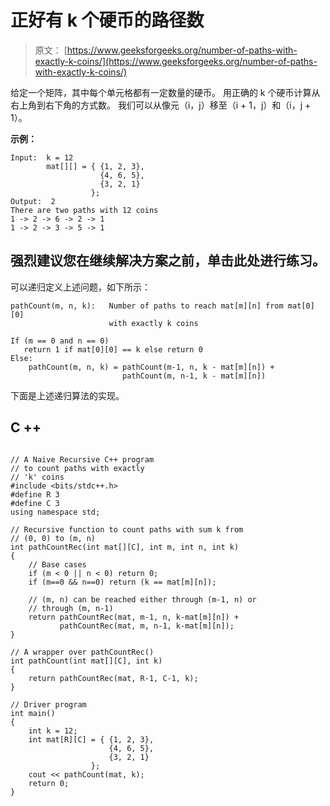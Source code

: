 # 正好有 k 个硬币的路径数

> 原文： [https://www.geeksforgeeks.org/number-of-paths-with-exactly-k-coins/](https://www.geeksforgeeks.org/number-of-paths-with-exactly-k-coins/)

给定一个矩阵，其中每个单元格都有一定数量的硬币。 用正确的 k 个硬币计算从右上角到右下角的方式数。 我们可以从像元（i，j）移至（i + 1，j）和（i，j + 1）。

**示例：**

```
Input:  k = 12
        mat[][] = { {1, 2, 3},
                    {4, 6, 5},
                    {3, 2, 1}
                  };
Output:  2
There are two paths with 12 coins
1 -> 2 -> 6 -> 2 -> 1
1 -> 2 -> 3 -> 5 -> 1

```

[](https://practice.geeksforgeeks.org/problem-page.php?pid=383)

## 强烈建议您在继续解决方案之前，单击此处进行练习。

可以递归定义上述问题，如下所示：

```
pathCount(m, n, k):   Number of paths to reach mat[m][n] from mat[0][0] 
                      with exactly k coins

If (m == 0 and n == 0)
   return 1 if mat[0][0] == k else return 0
Else:
    pathCount(m, n, k) = pathCount(m-1, n, k - mat[m][n]) + 
                         pathCount(m, n-1, k - mat[m][n]) 
```

下面是上述递归算法的实现。

## C ++

```

// A Naive Recursive C++ program  
// to count paths with exactly 
// 'k' coins 
#include <bits/stdc++.h> 
#define R 3 
#define C 3 
using namespace std; 

// Recursive function to count paths with sum k from 
// (0, 0) to (m, n) 
int pathCountRec(int mat[][C], int m, int n, int k) 
{ 
    // Base cases 
    if (m < 0 || n < 0) return 0; 
    if (m==0 && n==0) return (k == mat[m][n]); 

    // (m, n) can be reached either through (m-1, n) or 
    // through (m, n-1) 
    return pathCountRec(mat, m-1, n, k-mat[m][n]) + 
           pathCountRec(mat, m, n-1, k-mat[m][n]); 
} 

// A wrapper over pathCountRec() 
int pathCount(int mat[][C], int k) 
{ 
    return pathCountRec(mat, R-1, C-1, k); 
} 

// Driver program 
int main() 
{ 
    int k = 12; 
    int mat[R][C] = { {1, 2, 3}, 
                      {4, 6, 5}, 
                      {3, 2, 1} 
                  }; 
    cout << pathCount(mat, k); 
    return 0; 
}

```
